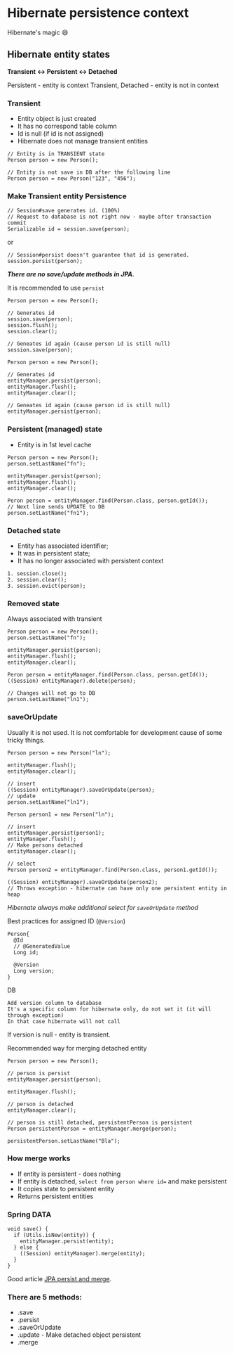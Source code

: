 # Hibernate persistence context

Hibernate's magic :smile:

## Hibernate entity states

**Transient <-> Persistent <-> Detached**

Persistent - entity is context
Transient, Detached - entity is not in context

### Transient

* Entity object is just created
* It has no correspond table column
* Id is null (if id is not assigned)
* Hibernate does not manage transient entities

```
// Entity is in TRANSIENT state
Person person = new Person();

```

```
// Entity is not save in DB after the following line
Person person = new Person("123", "456");
```

### Make Transient entity Persistence

```
// Session#save generates id. (100%)
// Request to database is not right now - maybe after transaction commit
Serializable id = session.save(person);
```

or 

```
// Session#persist doesn't guarantee that id is generated.
session.persist(person);
```

***There are no save/update methods in JPA.***

It is recommended to use `persist`

```
Person person = new Person();

// Generates id
session.save(person);
session.flush();
session.clear();

// Geneates id again (cause person id is still null)
session.save(person);
```

```
Person person = new Person();

// Generates id
entityManager.persist(person);
entityManager.flush();
entityManager.clear();

// Geneates id again (cause person id is still null)
entityManager.persist(person);
```

### Persistent (managed) state
* Entity is in 1st level cache


```
Person person = new Person();
person.setLastName("fn");

entityManager.persist(person);
entityManager.flush();
entityManager.clear();

Peron person = entityManager.find(Person.class, person.getId());
// Next line sends UPDATE to DB
person.setLastName("fn1");
```

### Detached state
* Entity has associated identifier;
* It was in persistent state;
* It has no longer associated with persistent context

```
1. session.close();
2. session.clear();
3. session.evict(person);
```

### Removed state

Always associated with transient

```
Person person = new Person();
person.setLastName("fn");

entityManager.persist(person);
entityManager.flush();
entityManager.clear();

Peron person = entityManager.find(Person.class, person.getId());
((Session) entityManager).delete(person);

// Changes will not go to DB
person.setLastName("ln1");
```

### saveOrUpdate

Usually it is not used. It is not comfortable for development cause of some tricky things.

```
Person person = new Person("ln");

entityManager.flush();
entityManager.clear();

// insert
((Session) entityManager).saveOrUpdate(person);
// update
person.setLastName("ln1");
```

```
Person person1 = new Person("ln");

// insert
entityManager.persist(person1);
entityManager.flush();
// Make persons detached
entityManager.clear();

// select
Person person2 = entityManager.find(Person.class, person1.getId());

((Session) entityManager).saveOrUpdate(person2);
// Throws exception - hibernate can have only one persistent entity in heap
```

*Hibernate always make additional select for `saveOrUpdate` method*

Best practices for assigned ID (`@Version`)

```
Person{
  @Id
  // @GeneratedValue
  Long id;
  
  @Version
  Long version;
}
```

DB

```
Add version column to database
It's a specific column for hibernate only, do not set it (it will through exception)
In that case hibernate will not call 
```

If version is null - entity is transient.

Recommended way for merging detached entity

```
Person person = new Person();

// person is persist
entityManager.persist(person);

entityManager.flush();

// person is detached
entityManager.clear();

// person is still detached, persistentPerson is persistent
Person persistentPerson = entityManager.merge(person);

persistentPerson.setLastName("Bla");
```

### How merge works

* If entity is persistent - does nothing
* If entity is detached, `select from person where id=` and make persistent
* It copies state to persistent entity
* Returns persistent entities

### Spring DATA

```
void save() {
  if (Utils.isNew(entity)) {
    entityManager.persist(entity);
  } else {
    ((Session) entityManager).merge(entity);
  }
}
```

Good article [JPA persist and merge](https://vladmihalcea.com/jpa-persist-and-merge/).

### There are 5 methods:

* .save
* .persist
* .saveOrUpdate
* .update - Make detached object persistent
* .merge


